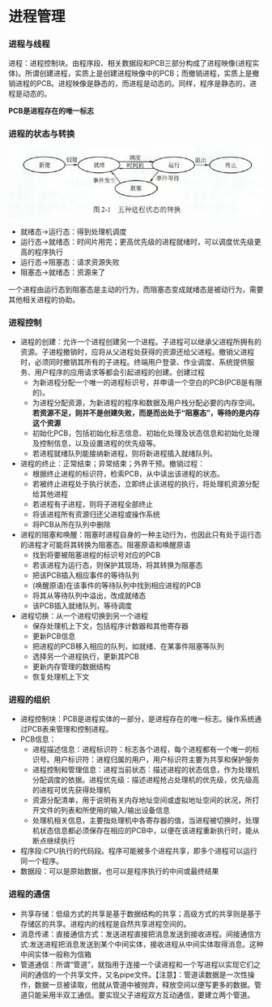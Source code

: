 # 进程管理

### 进程与线程

进程：进程控制块。由程序段、相关数据段和PCB三部分构成了进程映像(进程实体)。所谓创建进程，实质上是创建进程映像中的PCB；而撤销进程，实质上是撤销进程的PCB。进程映像是静态的，而进程是动态的。同样，程序是静态的，进程是动态的。

**PCB是进程存在的唯一标志**

### 进程的状态与转换

![进程状态转换](../os_picture/2/进程状态的转换.png)

- 就绪态->运行态：得到处理机调度
- 运行态->就绪态：时间片用完；更高优先级的进程就绪时，可以调度优先级更高的程序执行
- 运行态->阻塞态：请求资源失败
- 阻塞态->就绪态：资源来了

一个进程由运行态到阻塞态是主动的行为，而阻塞态变成就绪态是被动行为，需要其他相关进程的协助。

### 进程控制

- 进程的创建：允许一个进程创建另一个进程。子进程可以继承父进程所拥有的资源。子进程撤销时，应将从父进程处获得的资源还给父进程。撤销父进程时，必须同时撤销其所有的子进程。终端用户登录、作业调度、系统提供服务、用户程序的应用请求等都会引起进程的创建。创建过程
  - 为新进程分配一个唯一的进程标识号，并申请一个空白的PCB(PCB是有限的)。
  - 为进程分配资源，为新进程的程序和数据及用户栈分配必要的内存空间。**若资源不足，则并不是创建失败，而是而出处于“阻塞态”，等待的是内存这个资源**
  - 初始化PCB，包括初始化标志信息、初始化处理及状态信息和初始化处理及控制信息，以及设置进程的优先级等。
  - 若进程就绪队列能接纳新进程，则将新进程插入就绪队列。
- 进程的终止：正常结束；异常结束；外界干预。撤销过程：
  - 根据终止进程的标识符，检索PCB，从中读出该进程的状态。
  - 若被终止进程处于执行状态，立即终止该进程的执行，将处理机资源分配给其他进程
  - 若进程有子进程，则将子进程全部终止
  - 将该进程所有资源归还父进程或操作系统
  - 将PCB从所在队列中删除
- 进程的阻塞和唤醒：阻塞时进程自身的一种主动行为，也因此只有处于运行态的进程才可能将其转换为阻塞态。阻塞原语和唤醒原语
  - 找到将要被阻塞进程的标识号对应的PCB
  - 若该进程为运行态，则保护其现场，将其转换为阻塞态
  - 把该PCB插入相应事件的等待队列
  - (唤醒原语)在该事件的等待队列中找到相应进程的PCB
  - 将其从等待队列中溢出，改成就绪态
  - 该PCB插入就绪队列，等待调度
- 进程切换：从一个进程切换到另一个进程
  - 保存处理机上下文，包括程序计数器和其他寄存器
  - 更新PCB信息
  - 把进程的PCB移入相应的队列，如就绪、在某事件阻塞等队列
  - 选择另一个进程执行，更新其PCB
  - 更新内存管理的数据结构
  - 恢复处理机上下文

### 进程的组织

- 进程控制块：PCB是进程实体的一部分，是进程存在的唯一标志。操作系统通过PCB表来管理和控制进程。
- PCB信息：
  - 进程描述信息：进程标识符：标志各个进程，每个进程都有一个唯一的标识号。用户标识符：进程归属的用户，用户标识符主要为共享和保护服务
  - 进程控制和管理信息：进程当前状态：描述进程的状态信息，作为处理机分配调度的依据。进程优先级：描述进程抢占处理机的优先级，优先级高的进程可优先获得处理机
  - 资源分配清单，用于说明有关内存地址空间或虚拟地址空间的状况，所打开文件的列表和所使用的输入/输出设备信息
  - 处理机相关信息，主要指处理机中各寄存器的值，当进程被切换时，处理机状态信息都必须保存在相应的PCB中，以便在该进程重新执行时，能从断点继续执行
- 程序段:CPU执行的代码段。程序可能被多个进程共享，即多个进程可以运行同一个程序。
- 数据段：可以是原始数据，也可以是程序执行的中间或最终结果

### 进程的通信

- 共享存储：低级方式的共享是基于数据结构的共享；高级方式的共享则是基于存储区的共享。进程内的线程是自然共享进程空间的。
- 消息传递：直接通信方式：发送进程直接把消息发送到接收进程。间接通信方式:发送进程把消息发送到某个中间实体，接收进程从中间实体取得消息。这种中间实体一般称为信箱
- 管道通信：所谓“管道”，就指用于连接一个读进程和一个写进程以实现它们之间的通信的一个共享文件，又名pipe文件。【注意】：管道读数据是一次性操作，数据一旦被读取，他就从管道中被抛弃，释放空间以便写更多的数据。管道只能采用半双工通信。要实现父子进程双方互动通信，要建立两个管道。
